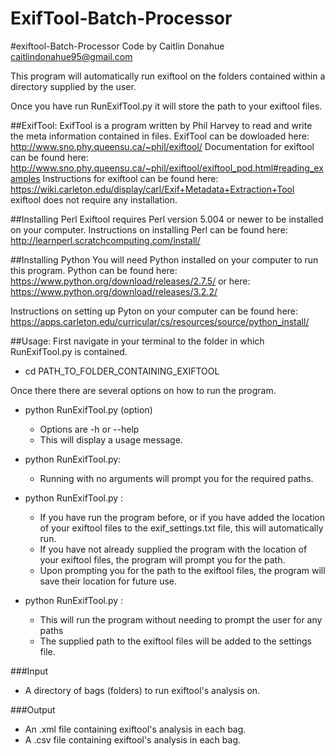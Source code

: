 # ExifTool-Batch-Processor
#exiftool-Batch-Processor
Code by Caitlin Donahue caitlindonahue95@gmail.com

This program will automatically run exiftool on the folders contained within a directory supplied by the user.

Once you have run RunExifTool.py it will store the path to your exiftool files.

##ExifTool:
ExifTool is a program written by Phil Harvey to read and write the meta information contained in files.
ExifTool can be dowloaded here: http://www.sno.phy.queensu.ca/~phil/exiftool/
Documentation for exiftool can be found here: http://www.sno.phy.queensu.ca/~phil/exiftool/exiftool_pod.html#reading_examples
Instructions for exiftool can be found here: https://wiki.carleton.edu/display/carl/Exif+Metadata+Extraction+Tool
exiftool does not require any installation.

##Installing Perl
Exiftool requires Perl version 5.004 or newer to be installed on your computer.
Instructions on installing Perl can be found here: http://learnperl.scratchcomputing.com/install/

##Installing Python
You will need Python installed on your computer to run this program.
Python can be found here: https://www.python.org/download/releases/2.7.5/
or here: https://www.python.org/download/releases/3.2.2/

Instructions on setting up Pyton on your computer can be found here: https://apps.carleton.edu/curricular/cs/resources/source/python_install/


##Usage:
First navigate in your terminal to the folder in which RunExifTool.py is contained.
- cd PATH_TO_FOLDER_CONTAINING_EXIFTOOL

Once there there are several options on how to run the program.

- python RunExifTool.py (option)
  - Options are -h or --help 
  - This will display a usage message.

- python RunExifTool.py:
  - Running with no arguments will prompt you for the required paths.

- python RunExifTool.py <path to files to validate>:
  - If you have run the program before, or if you have added the location of your exiftool files to the exif_settings.txt file, this will automatically run.
  - If you have not already supplied the program with the location of your exiftool files, the program will prompt you for the path.
  - Upon prompting you for the path to the exiftool files, the program will save their location for future use.

- python RunExifTool.py <path to files to validate> <path to exiftool Files>:
  - This will run the program without needing to prompt the user for any paths
  - The supplied path to the exiftool files will be added to the settings file.

###Input
- A directory of bags (folders) to run exiftool's analysis on.

###Output
- An .xml file containing exiftool's analysis in each bag.
- A .csv file containing exiftool's analysis in each bag.

